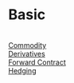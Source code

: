 # Basic
<br>[Commodity](Basic/Commodity.md)
<br>[Derivatives](Basic/Derivatives.md)
<br>[Forward Contract](Basic/Forward_Contract.md)
<br>[Hedging](Basic/Hedging.md)